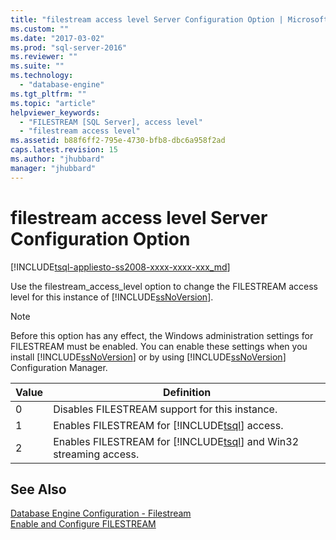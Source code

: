 ```yaml
---
title: "filestream access level Server Configuration Option | Microsoft Docs"
ms.custom: ""
ms.date: "2017-03-02"
ms.prod: "sql-server-2016"
ms.reviewer: ""
ms.suite: ""
ms.technology: 
  - "database-engine"
ms.tgt_pltfrm: ""
ms.topic: "article"
helpviewer_keywords: 
  - "FILESTREAM [SQL Server], access level"
  - "filestream access level"
ms.assetid: b88f6ff2-795e-4730-bfb8-dbc6a958f2ad
caps.latest.revision: 15
ms.author: "jhubbard"
manager: "jhubbard"
---
```

# filestream access level Server Configuration Option
[!INCLUDE[tsql-appliesto-ss2008-xxxx-xxxx-xxx_md](../../../a9retired/includes/tsql-appliesto-ss2008-xxxx-xxxx-xxx-md.md)]

  Use the filestream_access_level option to change the FILESTREAM access level for this instance of [!INCLUDE[ssNoVersion](../../../a9notintoc/includes/ssnoversion-md.md)].  
  
> [!NOTE]  
>  Before this option has any effect, the Windows administration settings for FILESTREAM must be enabled. You can enable these settings when you install [!INCLUDE[ssNoVersion](../../../a9notintoc/includes/ssnoversion-md.md)] or by using [!INCLUDE[ssNoVersion](../../../a9notintoc/includes/ssnoversion-md.md)] Configuration Manager.  
  
|Value|Definition|  
|-----------|----------------|  
|0|Disables FILESTREAM support for this instance.|  
|1|Enables FILESTREAM for [!INCLUDE[tsql](../../../a9notintoc/includes/tsql-md.md)] access.|  
|2|Enables FILESTREAM for [!INCLUDE[tsql](../../../a9notintoc/includes/tsql-md.md)] and Win32 streaming access.|  
  
## See Also  
 [Database Engine Configuration - Filestream](../../../a9retired/database-engine-configuration-filestream.md)   
 [Enable and Configure FILESTREAM](../../../relational-databases/blob/enable-and-configure-filestream.md)  
  
  
